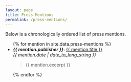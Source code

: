 ```yaml
---
layout: page
title: Press Mentions
permalink: /press-mentions/
---
```

Below is a chronologically ordered list of press mentions.

<ul>
{% for mention in site.data.press-mentions %}
  <li>
    <strong><em>{{ mention.publisher }}</em></strong>: <a href="{{ mention.link }}" target="_blank">{{ mention.title }}</a>
    <br>
    <em>{{ mention.date | date_to_long_string }}</em>
    <p/>
    <blockquote>{{ mention.excerpt }}</blockquote>
  </li>
{% endfor %}
</ul>
